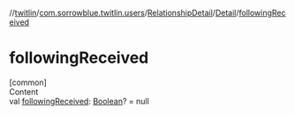//[twitlin](../../../index.md)/[com.sorrowblue.twitlin.users](../../index.md)/[RelationshipDetail](../index.md)/[Detail](index.md)/[followingReceived](following-received.md)



# followingReceived  
[common]  
Content  
val [followingReceived](following-received.md): [Boolean](https://kotlinlang.org/api/latest/jvm/stdlib/kotlin/-boolean/index.html)? = null  



